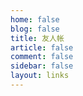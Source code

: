 ```yaml
---
home: false
blog: false
title: 友人帐
article: false
comment: false
sidebar: false
layout: links
---
```

